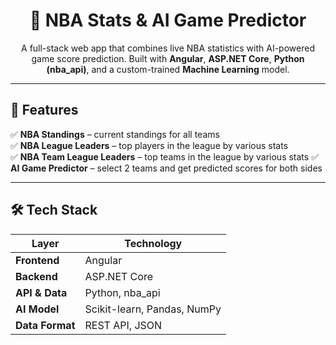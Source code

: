 <h1 align="center">🏀 NBA Stats & AI Game Predictor</h1>

<p align="center">
  A full-stack web app that combines live NBA statistics with AI-powered game score prediction.  
  Built with <strong>Angular</strong>, <strong>ASP.NET Core</strong>, <strong>Python (nba_api)</strong>, and a custom-trained <strong>Machine Learning</strong> model.
</p>

---

## 📌 Features

✅ **NBA Standings** – current standings for all teams  
✅ **NBA League Leaders** – top players in the league by various stats  
✅ **NBA Team League Leaders** – top teams in the league by various stats 
✅ **AI Game Predictor** – select 2 teams and get predicted scores for both sides  

---

## 🛠️ Tech Stack

| Layer          | Technology |
|----------------|------------|
| **Frontend**   | Angular    |
| **Backend**    | ASP.NET Core |
| **API & Data** | Python, nba_api |
| **AI Model**   | Scikit-learn, Pandas, NumPy |
| **Data Format**| REST API, JSON |

